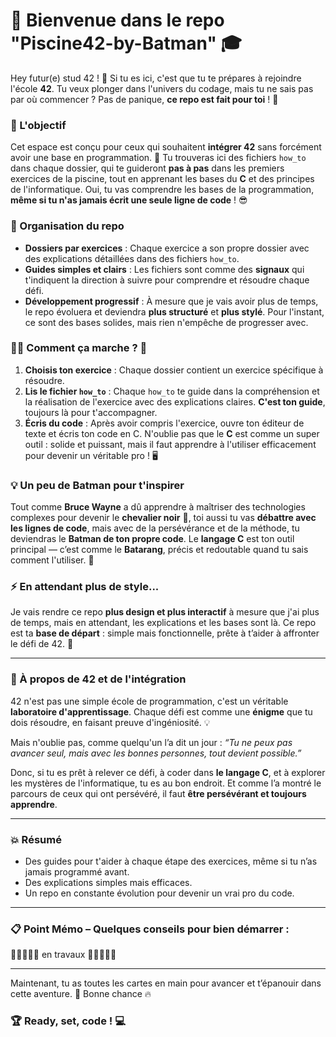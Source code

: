 # 🚀 Bienvenue dans le repo "Piscine42-by-Batman" 🎓

Hey futur(e) stud 42 ! 👋 Si tu es ici, c'est que tu te prépares à rejoindre l'école **42**. Tu veux plonger dans l'univers du codage, mais tu ne sais pas par où commencer ? Pas de panique, **ce repo est fait pour toi** ! 🎯

### 🧭 L'objectif
Cet espace est conçu pour ceux qui souhaitent **intégrer 42** sans forcément avoir une base en programmation. 🌱 Tu trouveras ici des fichiers `how_to` dans chaque dossier, qui te guideront **pas à pas** dans les premiers exercices de la piscine, tout en apprenant les bases du **C** et des principes de l'informatique. Oui, tu vas comprendre les bases de la programmation, **même si tu n'as jamais écrit une seule ligne de code** ! 😎

### 📂 Organisation du repo

- **Dossiers par exercices** : Chaque exercice a son propre dossier avec des explications détaillées dans des fichiers `how_to`.
- **Guides simples et clairs** : Les fichiers sont comme des **signaux** qui t'indiquent la direction à suivre pour comprendre et résoudre chaque défi.
- **Développement progressif** : À mesure que je vais avoir plus de temps, le repo évoluera et deviendra **plus structuré** et **plus stylé**. Pour l'instant, ce sont des bases solides, mais rien n'empêche de progresser avec.

### 🦸‍♂️ Comment ça marche ? 🤔

1. **Choisis ton exercice** : Chaque dossier contient un exercice spécifique à résoudre.
2. **Lis le fichier `how_to`** : Chaque `how_to` te guide dans la compréhension et la réalisation de l'exercice avec des explications claires. **C'est ton guide**, toujours là pour t'accompagner.
3. **Écris du code** : Après avoir compris l'exercice, ouvre ton éditeur de texte et écris ton code en C. N'oublie pas que le **C** est comme un super outil : solide et puissant, mais il faut apprendre à l'utiliser efficacement pour devenir un véritable pro ! 🖥️

### 💡 Un peu de Batman pour t'inspirer 

Tout comme **Bruce Wayne** a dû apprendre à maîtriser des technologies complexes pour devenir le **chevalier noir** 🦇, toi aussi tu vas **débattre avec les lignes de code**, mais avec de la persévérance et de la méthode, tu deviendras le **Batman de ton propre code**. Le **langage C** est ton outil principal — c’est comme le **Batarang**, précis et redoutable quand tu sais comment l'utiliser. 🎯

### ⚡ En attendant plus de style...

Je vais rendre ce repo **plus design et plus interactif** à mesure que j'ai plus de temps, mais en attendant, les explications et les bases sont là. Ce repo est ta **base de départ** : simple mais fonctionnelle, prête à t’aider à affronter le défi de 42. 🚀

---

### 📜 À propos de 42 et de l'intégration

42 n'est pas une simple école de programmation, c'est un véritable **laboratoire d'apprentissage**. Chaque défi est comme une **énigme** que tu dois résoudre, en faisant preuve d'ingéniosité. 💡

Mais n'oublie pas, comme quelqu'un l’a dit un jour : _“Tu ne peux pas avancer seul, mais avec les bonnes personnes, tout devient possible.”_

Donc, si tu es prêt à relever ce défi, à coder dans **le langage C**, et à explorer les mystères de l'informatique, tu es au bon endroit. Et comme l’a montré le parcours de ceux qui ont persévéré, il faut **être persévérant et toujours apprendre**.

---

### 💥 Résumé

- Des guides pour t'aider à chaque étape des exercices, même si tu n’as jamais programmé avant.
- Des explications simples mais efficaces.
- Un repo en constante évolution pour devenir un vrai pro du code.

---

### 📋 Point Mémo – Quelques conseils pour bien démarrer :

🚧🚧🚧🚧🚧 en travaux 🚧🚧🚧🚧🚧

---

Maintenant, tu as toutes les cartes en main pour avancer et t’épanouir dans cette aventure. 🚀 Bonne chance 🔥

### 🏆 Ready, set, code ! 💻
